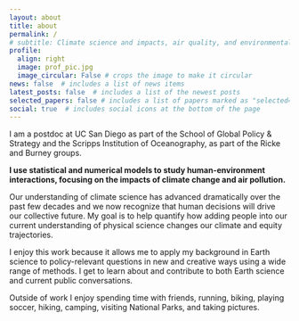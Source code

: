 ```yaml
---
layout: about
title: about
permalink: /
# subtitle: Climate science and impacts, air quality, and environmental equity
profile:
  align: right
  image: prof_pic.jpg
  image_circular: False # crops the image to make it circular
news: false  # includes a list of news items
latest_posts: false  # includes a list of the newest posts
selected_papers: false # includes a list of papers marked as "selected={true}"
social: true  # includes social icons at the bottom of the page
---
```


I am a postdoc at UC San Diego as part of the School of Global Policy & Strategy and the Scripps Institution of Oceanography, as part of the Ricke and Burney groups.

**I use statistical and numerical models to study human-environment interactions, focusing on the impacts of climate change and air pollution.**

Our understanding of climate science has advanced dramatically over the past few decades and we now recognize that human decisions will drive our collective future. My goal is to help quantify how adding people into our current understanding of physical science changes our climate and equity trajectories. 

I enjoy this work because it allows me to apply my background in Earth science to policy-relevant questions in new and creative ways using a wide range of methods. I get to learn about and contribute to both Earth science and current public conversations.

Outside of work I enjoy spending time with friends, running, biking, playing soccer, hiking, camping, visiting National Parks, and taking pictures.


